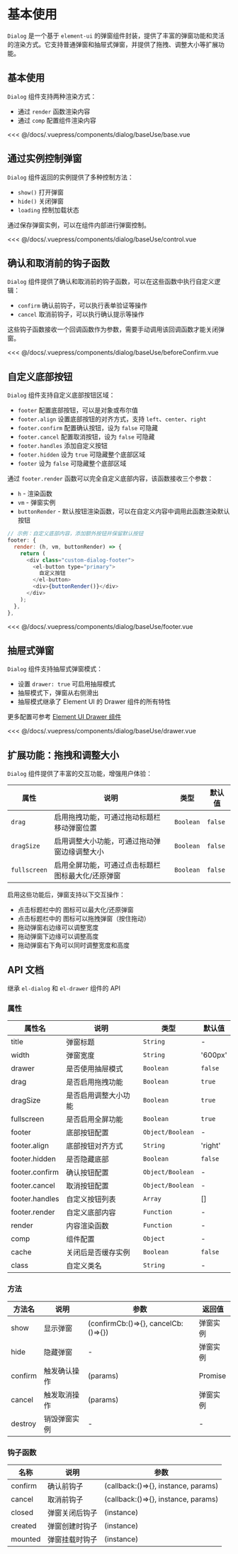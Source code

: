 # 基本使用

`Dialog` 是一个基于 `element-ui` 的弹窗组件封装，提供了丰富的弹窗功能和灵活的渲染方式。它支持普通弹窗和抽屉式弹窗，并提供了拖拽、调整大小等扩展功能。

## 基本使用

`Dialog` 组件支持两种渲染方式：
- 通过 `render` 函数渲染内容
- 通过 `comp` 配置组件渲染内容

<ClientOnly>
<common-code-format>
  <dialog-baseUse-base slot="source"></dialog-baseUse-base>
  
<<< @/docs/.vuepress/components/dialog/baseUse/base.vue
</common-code-format>
</ClientOnly>

## 通过实例控制弹窗

`Dialog` 组件返回的实例提供了多种控制方法：
- `show()` 打开弹窗
- `hide()` 关闭弹窗
- `loading` 控制加载状态

通过保存弹窗实例，可以在组件内部进行弹窗控制。

<ClientOnly>
<common-code-format>
  <dialog-baseUse-control slot="source"></dialog-baseUse-control>
  
<<< @/docs/.vuepress/components/dialog/baseUse/control.vue
</common-code-format>
</ClientOnly>

<!-- ## v-insertSlot插入插槽渲染弹窗

`v-insertSlot` 获取模板，插入弹窗实例</br>

<ClientOnly>
<common-code-format>
  <dialog-baseUse-insertSlot slot="source"></dialog-baseUse-insertSlot>
  
<<< @/docs/.vuepress/components/dialog/baseUse/insertSlot.vue
</common-code-format>
</ClientOnly> -->


## 确认和取消前的钩子函数

`Dialog` 组件提供了确认和取消前的钩子函数，可以在这些函数中执行自定义逻辑：
- `confirm` 确认前钩子，可以执行表单验证等操作
- `cancel` 取消前钩子，可以执行确认提示等操作

这些钩子函数接收一个回调函数作为参数，需要手动调用该回调函数才能关闭弹窗。

<ClientOnly>
<common-code-format>
  <dialog-baseUse-beforeConfirm slot="source"></dialog-baseUse-beforeConfirm>
  
<<< @/docs/.vuepress/components/dialog/baseUse/beforeConfirm.vue
</common-code-format>
</ClientOnly>


## 自定义底部按钮

`Dialog` 组件支持自定义底部按钮区域：
- `footer` 配置底部按钮，可以是对象或布尔值
- `footer.align` 设置底部按钮的对齐方式，支持 `left`、`center`、`right`
- `footer.confirm` 配置确认按钮，设为 `false` 可隐藏
- `footer.cancel` 配置取消按钮，设为 `false` 可隐藏
- `footer.handles` 添加自定义按钮
- `footer.hidden` 设为 `true` 可隐藏整个底部区域
- `footer` 设为 `false` 可隐藏整个底部区域

通过 `footer.render` 函数可以完全自定义底部内容，该函数接收三个参数：
- `h` - 渲染函数
- `vm` - 弹窗实例
- `buttonRender` - 默认按钮渲染函数，可以在自定义内容中调用此函数渲染默认按钮

```javascript
// 示例：自定义底部内容，添加额外按钮并保留默认按钮
footer: { 
  render: (h, vm, buttonRender) => { 
    return ( 
      <div class="custom-dialog-footer"> 
        <el-button type="primary"> 
          自定义按钮 
        </el-button> 
        <div>{buttonRender()}</div> 
      </div> 
    ); 
  }, 
},
```

<ClientOnly>
<common-code-format>
  <dialog-baseUse-footer slot="source"></dialog-baseUse-footer>
  
<<< @/docs/.vuepress/components/dialog/baseUse/footer.vue
</common-code-format>
</ClientOnly>


## 抽屉式弹窗

`Dialog` 组件支持抽屉式弹窗模式：
- 设置 `drawer: true` 可启用抽屉模式
- 抽屉模式下，弹窗从右侧滑出
- 抽屉模式继承了 Element UI 的 Drawer 组件的所有特性

更多配置可参考 [Element UI Drawer 组件](https://element.eleme.cn/#/zh-CN/component/drawer)

<ClientOnly>
<common-code-format>
  <dialog-baseUse-drawer slot="source"></dialog-baseUse-drawer>
  
<<< @/docs/.vuepress/components/dialog/baseUse/drawer.vue
</common-code-format>
</ClientOnly>

## 扩展功能：拖拽和调整大小

`Dialog` 组件提供了丰富的交互功能，增强用户体验：

| 属性         | 说明                                              | 类型      | 默认值  |
| ------------ | ------------------------------------------------- | --------- | ------- |
| `drag`       | 启用拖拽功能，可通过拖动标题栏移动弹窗位置        | `Boolean` | `false` |
| `dragSize`   | 启用调整大小功能，可通过拖动弹窗边缘调整大小      | `Boolean` | `false` |
| `fullscreen` | 启用全屏功能，可通过点击标题栏图标最大化/还原弹窗 | `Boolean` | `false` |

启用这些功能后，弹窗支持以下交互操作：
- 点击标题栏中的 <i class="el-icon-full-screen"></i> 图标可以最大化/还原弹窗
- 点击标题栏中的 <i class="el-icon-rank"></i> 图标可以拖拽弹窗（按住拖动）
- 拖动弹窗右边缘可以调整宽度
- 拖动弹窗下边缘可以调整高度
- 拖动弹窗右下角可以同时调整宽度和高度

## API 文档

继承 `el-dialog` 和 `el-drawer` 组件的 API

### 属性

| 属性名         | 说明                 | 类型             | 默认值  |
| -------------- | -------------------- | ---------------- | ------- |
| title          | 弹窗标题             | `String`         | -       |
| width          | 弹窗宽度             | `String`         | '600px' |
| drawer         | 是否使用抽屉模式     | `Boolean`        | `false` |
| drag           | 是否启用拖拽功能     | `Boolean`        | `true`  |
| dragSize       | 是否启用调整大小功能 | `Boolean`        | `true`  |
| fullscreen     | 是否启用全屏功能     | `Boolean`        | `true`  |
| footer         | 底部按钮配置         | `Object/Boolean` | -       |
| footer.align   | 底部按钮对齐方式     | `String`         | 'right' |
| footer.hidden  | 是否隐藏底部         | `Boolean`        | `false` |
| footer.confirm | 确认按钮配置         | `Object/Boolean` | -       |
| footer.cancel  | 取消按钮配置         | `Object/Boolean` | -       |
| footer.handles | 自定义按钮列表       | `Array`          | []      |
| footer.render  | 自定义底部内容       | `Function`       | -       |
| render         | 内容渲染函数         | `Function`       | -       |
| comp           | 组件配置             | `Object`         | -       |
| cache          | 关闭后是否缓存实例   | `Boolean`        | `false` |
| class          | 自定义类名           | `String`         | -       |

### 方法

| 方法名  | 说明         | 参数                                  | 返回值   |
| ------- | ------------ | ------------------------------------- | -------- |
| show    | 显示弹窗     | (confirmCb:()=>{}, cancelCb:()=>{}) | 弹窗实例 |
| hide    | 隐藏弹窗     | -                                     | 弹窗实例 |
| confirm | 触发确认操作 | (params)                              | Promise  |
| cancel  | 触发取消操作 | (params)                              | 弹窗实例 |
| destroy | 销毁弹窗实例 | -                                     | -        |

### 钩子函数

| 名称    | 说明           | 参数                                  |
| ------- | -------------- | ------------------------------------- |
| confirm | 确认前钩子     | (callback:()=>{}, instance, params)   |
| cancel  | 取消前钩子     | (callback:()=>{}, instance, params)   |
| closed  | 弹窗关闭后钩子 | (instance)                            |
| created | 弹窗创建时钩子 | (instance)                            |
| mounted | 弹窗挂载时钩子 | (instance)                            |

